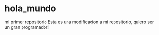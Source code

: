 # hola_mundo
mi primer repositorio
Esta es una modificacion a mi repositorio, quiero ser un gran programador!
